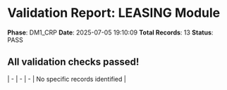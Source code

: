 # Validation Report: LEASING Module

**Phase**: DM1_CRP
**Date**: 2025-07-05 19:10:09
**Total Records**: 13
**Status**: PASS

## All validation checks passed!
| - | - | - | No specific records identified |
